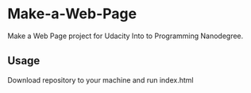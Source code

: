 # Make-a-Web-Page
Make a Web Page project for Udacity Into to Programming Nanodegree.

## Usage

Download repository to your machine and run index.html



